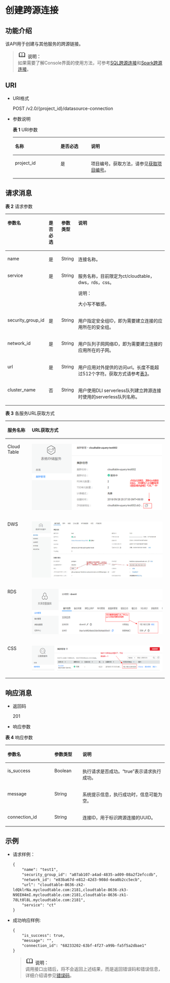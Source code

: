 # 创建跨源连接<a name="dli_02_0144"></a>

## 功能介绍<a name="section13287428103611"></a>

该API用于创建与其他服务的跨源链接。

>![](public_sys-resources/icon-note.gif) **说明：**   
>如果需要了解Console界面的使用方法，可参考[SQL跨源连接](https://support.huaweicloud.com/usermanual-dli/dli_01_0403.html)和[Spark跨源连接](https://support.huaweicloud.com/usermanual-dli/dli_01_0405.html)。  

## URI<a name="section52924285361"></a>

-   URI格式

    POST /v2.0/\{project\_id\}/datasource-connection

-   参数说明

    **表 1**  URI参数

    <a name="table18299172853614"></a>
    <table><thead align="left"><tr id="row947592853614"><th class="cellrowborder" valign="top" width="30%" id="mcps1.2.4.1.1"><p id="p1347513282368"><a name="p1347513282368"></a><a name="p1347513282368"></a>名称</p>
    </th>
    <th class="cellrowborder" valign="top" width="20%" id="mcps1.2.4.1.2"><p id="p74757287366"><a name="p74757287366"></a><a name="p74757287366"></a>是否必选</p>
    </th>
    <th class="cellrowborder" valign="top" width="50%" id="mcps1.2.4.1.3"><p id="p1475182833610"><a name="p1475182833610"></a><a name="p1475182833610"></a>说明</p>
    </th>
    </tr>
    </thead>
    <tbody><tr id="row16475152833619"><td class="cellrowborder" valign="top" width="30%" headers="mcps1.2.4.1.1 "><p id="p1547552803615"><a name="p1547552803615"></a><a name="p1547552803615"></a>project_id</p>
    </td>
    <td class="cellrowborder" valign="top" width="20%" headers="mcps1.2.4.1.2 "><p id="p19475828123613"><a name="p19475828123613"></a><a name="p19475828123613"></a>是</p>
    </td>
    <td class="cellrowborder" valign="top" width="50%" headers="mcps1.2.4.1.3 "><p id="p134756284367"><a name="p134756284367"></a><a name="p134756284367"></a>项目编号。获取方法，请参见<a href="获取项目编号.md">获取项目编号</a>。</p>
    </td>
    </tr>
    </tbody>
    </table>


## 请求消息<a name="section1831452873613"></a>

**表 2**  请求参数

<a name="table19317132814368"></a>
<table><thead align="left"><tr id="row6476182803617"><th class="cellrowborder" valign="top" width="15.260000000000002%" id="mcps1.2.5.1.1"><p id="p7476142811364"><a name="p7476142811364"></a><a name="p7476142811364"></a>参数名</p>
</th>
<th class="cellrowborder" valign="top" width="8.81%" id="mcps1.2.5.1.2"><p id="p16476102818360"><a name="p16476102818360"></a><a name="p16476102818360"></a>是否必选</p>
</th>
<th class="cellrowborder" valign="top" width="8.37%" id="mcps1.2.5.1.3"><p id="p147652813365"><a name="p147652813365"></a><a name="p147652813365"></a>参数类型</p>
</th>
<th class="cellrowborder" valign="top" width="67.56%" id="mcps1.2.5.1.4"><p id="p447622833612"><a name="p447622833612"></a><a name="p447622833612"></a>说明</p>
</th>
</tr>
</thead>
<tbody><tr id="row4179115221218"><td class="cellrowborder" valign="top" width="15.260000000000002%" headers="mcps1.2.5.1.1 "><p id="p1859310416134"><a name="p1859310416134"></a><a name="p1859310416134"></a>name</p>
</td>
<td class="cellrowborder" valign="top" width="8.81%" headers="mcps1.2.5.1.2 "><p id="p1259316417131"><a name="p1259316417131"></a><a name="p1259316417131"></a>是</p>
</td>
<td class="cellrowborder" valign="top" width="8.37%" headers="mcps1.2.5.1.3 "><p id="p15935415137"><a name="p15935415137"></a><a name="p15935415137"></a>String</p>
</td>
<td class="cellrowborder" valign="top" width="67.56%" headers="mcps1.2.5.1.4 "><p id="p135938431310"><a name="p135938431310"></a><a name="p135938431310"></a>连接名称。</p>
</td>
</tr>
<tr id="row12180352141212"><td class="cellrowborder" valign="top" width="15.260000000000002%" headers="mcps1.2.5.1.1 "><p id="p165931846130"><a name="p165931846130"></a><a name="p165931846130"></a>service</p>
</td>
<td class="cellrowborder" valign="top" width="8.81%" headers="mcps1.2.5.1.2 "><p id="p165931341133"><a name="p165931341133"></a><a name="p165931341133"></a>是</p>
</td>
<td class="cellrowborder" valign="top" width="8.37%" headers="mcps1.2.5.1.3 "><p id="p1859318414131"><a name="p1859318414131"></a><a name="p1859318414131"></a>String</p>
</td>
<td class="cellrowborder" valign="top" width="67.56%" headers="mcps1.2.5.1.4 "><p id="p85937411135"><a name="p85937411135"></a><a name="p85937411135"></a>服务名称，目前限定为ct/cloudtable，dws，rds，css。</p>
<div class="note" id="note627413509012"><a name="note627413509012"></a><a name="note627413509012"></a><span class="notetitle"> 说明： </span><div class="notebody"><p id="p1027625011013"><a name="p1027625011013"></a><a name="p1027625011013"></a>大小写不敏感。</p>
</div></div>
</td>
</tr>
<tr id="row11476132833616"><td class="cellrowborder" valign="top" width="15.260000000000002%" headers="mcps1.2.5.1.1 "><p id="p1985012475115"><a name="p1985012475115"></a><a name="p1985012475115"></a>security_group_id</p>
</td>
<td class="cellrowborder" valign="top" width="8.81%" headers="mcps1.2.5.1.2 "><p id="p8849747141118"><a name="p8849747141118"></a><a name="p8849747141118"></a>是</p>
</td>
<td class="cellrowborder" valign="top" width="8.37%" headers="mcps1.2.5.1.3 "><p id="p1884834715115"><a name="p1884834715115"></a><a name="p1884834715115"></a>String</p>
</td>
<td class="cellrowborder" valign="top" width="67.56%" headers="mcps1.2.5.1.4 "><p id="p15848194710119"><a name="p15848194710119"></a><a name="p15848194710119"></a>用户指定安全组ID，即为需要建立连接的应用所在的安全组。</p>
</td>
</tr>
<tr id="row17476828143615"><td class="cellrowborder" valign="top" width="15.260000000000002%" headers="mcps1.2.5.1.1 "><p id="p4844447161110"><a name="p4844447161110"></a><a name="p4844447161110"></a>network_id</p>
</td>
<td class="cellrowborder" valign="top" width="8.81%" headers="mcps1.2.5.1.2 "><p id="p14844204719110"><a name="p14844204719110"></a><a name="p14844204719110"></a>是</p>
</td>
<td class="cellrowborder" valign="top" width="8.37%" headers="mcps1.2.5.1.3 "><p id="p6842104751111"><a name="p6842104751111"></a><a name="p6842104751111"></a>String</p>
</td>
<td class="cellrowborder" valign="top" width="67.56%" headers="mcps1.2.5.1.4 "><p id="p138427472111"><a name="p138427472111"></a><a name="p138427472111"></a>用户队列子网网络ID，即为需要建立连接的应用所在的子网。</p>
</td>
</tr>
<tr id="row8477328193612"><td class="cellrowborder" valign="top" width="15.260000000000002%" headers="mcps1.2.5.1.1 "><p id="p1980914761112"><a name="p1980914761112"></a><a name="p1980914761112"></a>url</p>
</td>
<td class="cellrowborder" valign="top" width="8.81%" headers="mcps1.2.5.1.2 "><p id="p4808547171117"><a name="p4808547171117"></a><a name="p4808547171117"></a>是</p>
</td>
<td class="cellrowborder" valign="top" width="8.37%" headers="mcps1.2.5.1.3 "><p id="p198072047191115"><a name="p198072047191115"></a><a name="p198072047191115"></a>String</p>
</td>
<td class="cellrowborder" valign="top" width="67.56%" headers="mcps1.2.5.1.4 "><p id="p14805134771118"><a name="p14805134771118"></a><a name="p14805134771118"></a>用户应用对外提供的访问url。长度不能超过512个字符。获取方式请参考<a href="#table426634215174">表3</a>。</p>
</td>
</tr>
<tr id="row1247712814367"><td class="cellrowborder" valign="top" width="15.260000000000002%" headers="mcps1.2.5.1.1 "><p id="p1815214381878"><a name="p1815214381878"></a><a name="p1815214381878"></a>cluster_name</p>
</td>
<td class="cellrowborder" valign="top" width="8.81%" headers="mcps1.2.5.1.2 "><p id="p615283818712"><a name="p615283818712"></a><a name="p615283818712"></a>否</p>
</td>
<td class="cellrowborder" valign="top" width="8.37%" headers="mcps1.2.5.1.3 "><p id="p915217381878"><a name="p915217381878"></a><a name="p915217381878"></a>String</p>
</td>
<td class="cellrowborder" valign="top" width="67.56%" headers="mcps1.2.5.1.4 "><p id="p161521381674"><a name="p161521381674"></a><a name="p161521381674"></a>用户使用DLI serverless队列建立跨源连接时使用的serverless队列名称。</p>
</td>
</tr>
</tbody>
</table>

**表 3**  各服务URL获取方式

<a name="table426634215174"></a>
<table><thead align="left"><tr id="row526864201713"><th class="cellrowborder" valign="top" width="15.340000000000002%" id="mcps1.2.3.1.1"><p id="p2268842131717"><a name="p2268842131717"></a><a name="p2268842131717"></a>服务名称</p>
</th>
<th class="cellrowborder" valign="top" width="84.66%" id="mcps1.2.3.1.2"><p id="p126812421175"><a name="p126812421175"></a><a name="p126812421175"></a>URL获取方式</p>
</th>
</tr>
</thead>
<tbody><tr id="row172681442191716"><td class="cellrowborder" valign="top" width="15.340000000000002%" headers="mcps1.2.3.1.1 "><p id="p1024182713101"><a name="p1024182713101"></a><a name="p1024182713101"></a>Cloud Table</p>
</td>
<td class="cellrowborder" valign="top" width="84.66%" headers="mcps1.2.3.1.2 "><p id="p2268164218177"><a name="p2268164218177"></a><a name="p2268164218177"></a><a name="image1541217125496"></a><a name="image1541217125496"></a><span><img id="image1541217125496" src="figures/icon-ct-dli.png" width="410.97" height="208.79164600000001"></span></p>
</td>
</tr>
<tr id="row11268114271718"><td class="cellrowborder" valign="top" width="15.340000000000002%" headers="mcps1.2.3.1.1 "><p id="p1224115271101"><a name="p1224115271101"></a><a name="p1224115271101"></a>DWS</p>
</td>
<td class="cellrowborder" valign="top" width="84.66%" headers="mcps1.2.3.1.2 "><p id="p2268042151711"><a name="p2268042151711"></a><a name="p2268042151711"></a><a name="image958322785011"></a><a name="image958322785011"></a><span><img id="image958322785011" src="figures/icon-dws-dli.png" height="176.43580500000002" width="428.925"></span></p>
</td>
</tr>
<tr id="row19268104281718"><td class="cellrowborder" valign="top" width="15.340000000000002%" headers="mcps1.2.3.1.1 "><p id="p142411227121020"><a name="p142411227121020"></a><a name="p142411227121020"></a>RDS</p>
</td>
<td class="cellrowborder" valign="top" width="84.66%" headers="mcps1.2.3.1.2 "><p id="p102681242181715"><a name="p102681242181715"></a><a name="p102681242181715"></a><a name="image16013234512"></a><a name="image16013234512"></a><span><img id="image16013234512" src="figures/icon-rds-dli.png" width="435.9075" height="142.797179"></span></p>
</td>
</tr>
<tr id="row13535953113"><td class="cellrowborder" valign="top" width="15.340000000000002%" headers="mcps1.2.3.1.1 "><p id="p20356129173115"><a name="p20356129173115"></a><a name="p20356129173115"></a>CSS</p>
</td>
<td class="cellrowborder" valign="top" width="84.66%" headers="mcps1.2.3.1.2 "><p id="p113569933110"><a name="p113569933110"></a><a name="p113569933110"></a><a name="image512412143411"></a><a name="image512412143411"></a><span><img id="image512412143411" src="figures/icon-css-dli.png" height="81.9812" width="427.9275"></span></p>
</td>
</tr>
</tbody>
</table>

## 响应消息<a name="section134515287360"></a>

-   返回码

    201


-   响应参数

**表 4**  响应参数

<a name="table8348112818368"></a>
<table><thead align="left"><tr id="row11478132863610"><th class="cellrowborder" valign="top" width="29.409999999999997%" id="mcps1.2.4.1.1"><p id="p04782028173616"><a name="p04782028173616"></a><a name="p04782028173616"></a>参数名</p>
</th>
<th class="cellrowborder" valign="top" width="17.65%" id="mcps1.2.4.1.2"><p id="p34781128193612"><a name="p34781128193612"></a><a name="p34781128193612"></a>参数类型</p>
</th>
<th class="cellrowborder" valign="top" width="52.94%" id="mcps1.2.4.1.3"><p id="p1347917286364"><a name="p1347917286364"></a><a name="p1347917286364"></a>说明</p>
</th>
</tr>
</thead>
<tbody><tr id="row18479182813362"><td class="cellrowborder" valign="top" width="29.409999999999997%" headers="mcps1.2.4.1.1 "><p id="zh-cn_topic_0069077904_p63831923"><a name="zh-cn_topic_0069077904_p63831923"></a><a name="zh-cn_topic_0069077904_p63831923"></a>is_success</p>
</td>
<td class="cellrowborder" valign="top" width="17.65%" headers="mcps1.2.4.1.2 "><p id="zh-cn_topic_0069077904_p41939966"><a name="zh-cn_topic_0069077904_p41939966"></a><a name="zh-cn_topic_0069077904_p41939966"></a>Boolean</p>
</td>
<td class="cellrowborder" valign="top" width="52.94%" headers="mcps1.2.4.1.3 "><p id="p15380173521417"><a name="p15380173521417"></a><a name="p15380173521417"></a>执行请求是否成功。<span class="parmvalue" id="parmvalue10405423161014"><a name="parmvalue10405423161014"></a><a name="parmvalue10405423161014"></a>“true”</span>表示请求执行成功。</p>
</td>
</tr>
<tr id="row193581808325"><td class="cellrowborder" valign="top" width="29.409999999999997%" headers="mcps1.2.4.1.1 "><p id="p16358180103211"><a name="p16358180103211"></a><a name="p16358180103211"></a>message</p>
</td>
<td class="cellrowborder" valign="top" width="17.65%" headers="mcps1.2.4.1.2 "><p id="p1635890103217"><a name="p1635890103217"></a><a name="p1635890103217"></a>String</p>
</td>
<td class="cellrowborder" valign="top" width="52.94%" headers="mcps1.2.4.1.3 "><p id="p535830163217"><a name="p535830163217"></a><a name="p535830163217"></a>系统提示信息，执行成功时，信息可能为空。</p>
</td>
</tr>
<tr id="row18100163216132"><td class="cellrowborder" valign="top" width="29.409999999999997%" headers="mcps1.2.4.1.1 "><p id="p10551134501310"><a name="p10551134501310"></a><a name="p10551134501310"></a>connection_id</p>
</td>
<td class="cellrowborder" valign="top" width="17.65%" headers="mcps1.2.4.1.2 "><p id="p25515459134"><a name="p25515459134"></a><a name="p25515459134"></a>String</p>
</td>
<td class="cellrowborder" valign="top" width="52.94%" headers="mcps1.2.4.1.3 "><p id="p05511845181319"><a name="p05511845181319"></a><a name="p05511845181319"></a>连接ID，用于标识跨源连接的UUID。</p>
</td>
</tr>
</tbody>
</table>

## 示例<a name="section910624615450"></a>

-   请求样例：

    ```
    {
        "name": "test1",
        "security_group_id": "a07ab107-a4ad-4835-ad09-08a2f2efccdb",
        "network_id": "e83ba67d-e812-42d3-908d-6ea0b2cc5ecb",
        "url": "cloudtable-8636-zk2-ldQklrNa.mycloudtable.com:2181,cloudtable-8636-zk3-N9EEH4mI.mycloudtable.com:2181,cloudtable-8636-zk1-78Lt0l8L.mycloudtable.com:2181",
        "service": "ct"
    }
    ```


-   成功响应样例:

    ```
    {
        "is_success": true,
        "message": "",
        "connection_id": "68233202-63bf-4f27-a99b-fa5f5a2dbae1"
    }
    ```

    >![](public_sys-resources/icon-note.gif) **说明：**   
    >调用接口出错后，将不会返回上述结果，而是返回错误码和错误信息，详细介绍请参见[错误码](错误码.md)。  


